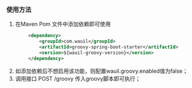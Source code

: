 ### 使用方法
1. 在Maven Pom 文件中添加依赖即可使用
```xml
        <dependency>
            <groupId>com.wauil</groupId>
            <artifactId>groovy-spring-boot-starter</artifactId>
            <version>${wauil-groovy-version}</version>
        </dependency>
```
2. 如添加依赖后不想启用该功能，则配置wauil.groovy.enabled值为false；
3. 调用接口 POST /groovy 传入groovy脚本即可执行；
